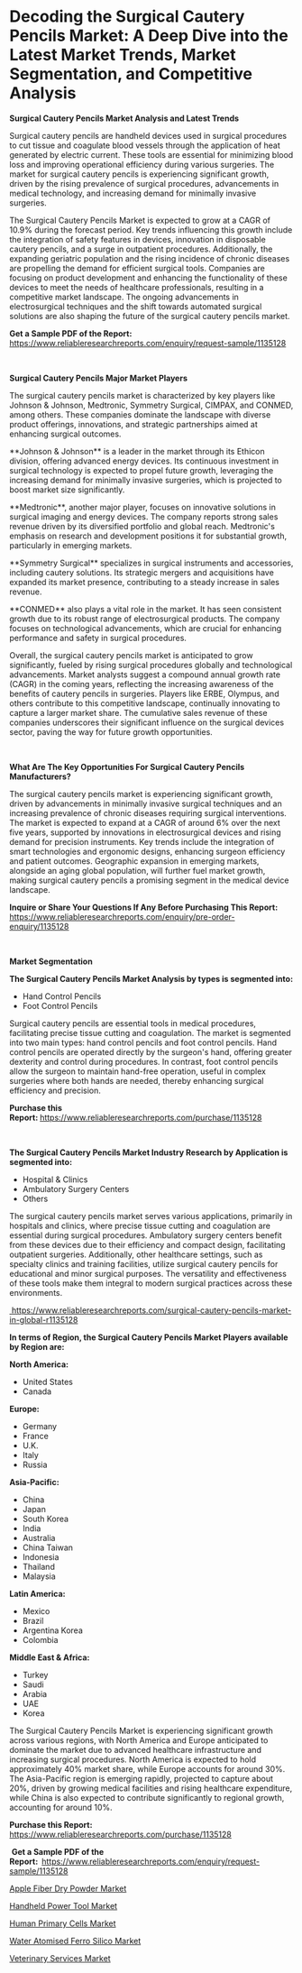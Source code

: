 <p><h1>Decoding the Surgical Cautery Pencils Market: A Deep Dive into the Latest Market Trends, Market Segmentation, and Competitive Analysis</h1></p><p><strong>Surgical Cautery Pencils Market Analysis and Latest Trends</strong></p>
<p><p>Surgical cautery pencils are handheld devices used in surgical procedures to cut tissue and coagulate blood vessels through the application of heat generated by electric current. These tools are essential for minimizing blood loss and improving operational efficiency during various surgeries. The market for surgical cautery pencils is experiencing significant growth, driven by the rising prevalence of surgical procedures, advancements in medical technology, and increasing demand for minimally invasive surgeries.</p><p>The Surgical Cautery Pencils Market is expected to grow at a CAGR of 10.9% during the forecast period. Key trends influencing this growth include the integration of safety features in devices, innovation in disposable cautery pencils, and a surge in outpatient procedures. Additionally, the expanding geriatric population and the rising incidence of chronic diseases are propelling the demand for efficient surgical tools. Companies are focusing on product development and enhancing the functionality of these devices to meet the needs of healthcare professionals, resulting in a competitive market landscape. The ongoing advancements in electrosurgical techniques and the shift towards automated surgical solutions are also shaping the future of the surgical cautery pencils market.</p></p>
<p><strong>Get a Sample PDF of the Report:&nbsp;</strong> <a href="https://www.reliableresearchreports.com/enquiry/request-sample/1135128?utm_campaign=32&utm_medium=2&utm_source=Github&utm_content=ia&utm_term=20122024&utm_id=surgical-cautery-pencils">https://www.reliableresearchreports.com/enquiry/request-sample/1135128</a></p>
<p>&nbsp;</p>
<p><strong>Surgical Cautery Pencils Major Market Players</strong></p>
<p><p>The surgical cautery pencils market is characterized by key players like Johnson & Johnson, Medtronic, Symmetry Surgical, CIMPAX, and CONMED, among others. These companies dominate the landscape with diverse product offerings, innovations, and strategic partnerships aimed at enhancing surgical outcomes.</p><p>**Johnson & Johnson** is a leader in the market through its Ethicon division, offering advanced energy devices. Its continuous investment in surgical technology is expected to propel future growth, leveraging the increasing demand for minimally invasive surgeries, which is projected to boost market size significantly.</p><p>**Medtronic**, another major player, focuses on innovative solutions in surgical imaging and energy devices. The company reports strong sales revenue driven by its diversified portfolio and global reach. Medtronic's emphasis on research and development positions it for substantial growth, particularly in emerging markets.</p><p>**Symmetry Surgical** specializes in surgical instruments and accessories, including cautery solutions. Its strategic mergers and acquisitions have expanded its market presence, contributing to a steady increase in sales revenue.</p><p>**CONMED** also plays a vital role in the market. It has seen consistent growth due to its robust range of electrosurgical products. The company focuses on technological advancements, which are crucial for enhancing performance and safety in surgical procedures.</p><p>Overall, the surgical cautery pencils market is anticipated to grow significantly, fueled by rising surgical procedures globally and technological advancements. Market analysts suggest a compound annual growth rate (CAGR) in the coming years, reflecting the increasing awareness of the benefits of cautery pencils in surgeries. Players like ERBE, Olympus, and others contribute to this competitive landscape, continually innovating to capture a larger market share. The cumulative sales revenue of these companies underscores their significant influence on the surgical devices sector, paving the way for future growth opportunities.</p></p>
<p>&nbsp;</p>
<p><strong>What Are The Key Opportunities For Surgical Cautery Pencils Manufacturers?</strong></p>
<p><p>The surgical cautery pencils market is experiencing significant growth, driven by advancements in minimally invasive surgical techniques and an increasing prevalence of chronic diseases requiring surgical interventions. The market is expected to expand at a CAGR of around 6% over the next five years, supported by innovations in electrosurgical devices and rising demand for precision instruments. Key trends include the integration of smart technologies and ergonomic designs, enhancing surgeon efficiency and patient outcomes. Geographic expansion in emerging markets, alongside an aging global population, will further fuel market growth, making surgical cautery pencils a promising segment in the medical device landscape.</p></p>
<p><strong>Inquire or Share Your Questions If Any Before Purchasing This Report:</strong> <a href="https://www.reliableresearchreports.com/enquiry/pre-order-enquiry/1135128?utm_campaign=32&utm_medium=2&utm_source=Github&utm_content=ia&utm_term=20122024&utm_id=surgical-cautery-pencils">https://www.reliableresearchreports.com/enquiry/pre-order-enquiry/1135128</a></p>
<p>&nbsp;</p>
<p><strong>Market Segmentation</strong></p>
<p><strong>The Surgical Cautery Pencils Market Analysis by types is segmented into:</strong></p>
<p><ul><li>Hand Control Pencils</li><li>Foot Control Pencils</li></ul></p>
<p><p>Surgical cautery pencils are essential tools in medical procedures, facilitating precise tissue cutting and coagulation. The market is segmented into two main types: hand control pencils and foot control pencils. Hand control pencils are operated directly by the surgeon's hand, offering greater dexterity and control during procedures. In contrast, foot control pencils allow the surgeon to maintain hand-free operation, useful in complex surgeries where both hands are needed, thereby enhancing surgical efficiency and precision.</p></p>
<p><strong>Purchase this Report:&nbsp;</strong><a href="https://www.reliableresearchreports.com/purchase/1135128?utm_campaign=32&utm_medium=2&utm_source=Github&utm_content=ia&utm_term=20122024&utm_id=surgical-cautery-pencils">https://www.reliableresearchreports.com/purchase/1135128</a></p>
<p>&nbsp;</p>
<p><strong>The Surgical Cautery Pencils Market Industry Research by Application is segmented into:</strong></p>
<p><ul><li>Hospital & Clinics</li><li>Ambulatory Surgery Centers</li><li>Others</li></ul></p>
<p><p>The surgical cautery pencils market serves various applications, primarily in hospitals and clinics, where precise tissue cutting and coagulation are essential during surgical procedures. Ambulatory surgery centers benefit from these devices due to their efficiency and compact design, facilitating outpatient surgeries. Additionally, other healthcare settings, such as specialty clinics and training facilities, utilize surgical cautery pencils for educational and minor surgical purposes. The versatility and effectiveness of these tools make them integral to modern surgical practices across these environments.</p></p>
<p><a href="https://www.reliableresearchreports.com/surgical-cautery-pencils-market-in-global-r1135128?utm_campaign=32&utm_medium=2&utm_source=Github&utm_content=ia&utm_term=20122024&utm_id=surgical-cautery-pencils">&nbsp;https://www.reliableresearchreports.com/surgical-cautery-pencils-market-in-global-r1135128</a></p>
<p><strong>In terms of Region, the Surgical Cautery Pencils Market Players available by Region are:</strong></p>
<p>
    <p> <strong> North America: </strong>
        <ul>
            <li>United States</li>
            <li>Canada</li>
        </ul>
        </p> 
    <p> <strong> Europe: </strong>
        <ul>
            <li>Germany</li>
            <li>France</li>
            <li>U.K.</li>
            <li>Italy</li>
            <li>Russia</li>
        </ul>
        </p> 
    <p> <strong> Asia-Pacific: </strong>
        <ul>
            <li>China</li>
            <li>Japan</li>
            <li>South Korea</li>
            <li>India</li>
            <li>Australia</li>
            <li>China Taiwan</li>
            <li>Indonesia</li>
            <li>Thailand</li>
            <li>Malaysia</li>
        </ul>
        </p> 
    <p> <strong> Latin America: </strong>
        <ul>
            <li>Mexico</li>
            <li>Brazil</li>
            <li>Argentina Korea</li>
            <li>Colombia</li>
        </ul>
        </p> 
    <p> <strong> Middle East & Africa: </strong>
        <ul>
            <li>Turkey</li>
            <li>Saudi</li>
            <li>Arabia</li>
            <li>UAE</li>
            <li>Korea</li>
        </ul>
    </p>
    </p>
<p><p>The Surgical Cautery Pencils Market is experiencing significant growth across various regions, with North America and Europe anticipated to dominate the market due to advanced healthcare infrastructure and increasing surgical procedures. North America is expected to hold approximately 40% market share, while Europe accounts for around 30%. The Asia-Pacific region is emerging rapidly, projected to capture about 20%, driven by growing medical facilities and rising healthcare expenditure, while China is also expected to contribute significantly to regional growth, accounting for around 10%.</p></p>
<p><strong>Purchase this Report: </strong><a href="https://www.reliableresearchreports.com/purchase/1135128?utm_campaign=32&utm_medium=2&utm_source=Github&utm_content=ia&utm_term=20122024&utm_id=surgical-cautery-pencils">https://www.reliableresearchreports.com/purchase/1135128</a></p>
<p>&nbsp;<strong>Get a Sample PDF of the Report:&nbsp;&nbsp;</strong><a href="https://www.reliableresearchreports.com/enquiry/request-sample/1135128?utm_campaign=32&utm_medium=2&utm_source=Github&utm_content=ia&utm_term=20122024&utm_id=surgical-cautery-pencils">https://www.reliableresearchreports.com/enquiry/request-sample/1135128</a></p>
<p><strong></strong></p>
<p><p><a href="https://github.com/justalichtenberger/Market-Research-Report-List-1/blob/main/apple-fiber-dry-powder-market.md?utm_campaign=32&utm_medium=2&utm_source=Github&utm_content=ia&utm_term=20122024&utm_id=surgical-cautery-pencils">Apple Fiber Dry Powder Market</a></p><p><a href="https://www.linkedin.com/pulse/future-handheld-power-tool-market-revenue-worth-cagr-77-from-i06ye?utm_campaign=32&utm_medium=2&utm_source=Github&utm_content=ia&utm_term=20122024&utm_id=surgical-cautery-pencils">Handheld Power Tool Market</a></p><p><a href="https://www.linkedin.com/pulse/market-dynamics-human-primary-cells-103-growth-from-2024-2031-tod1f?utm_campaign=32&utm_medium=2&utm_source=Github&utm_content=ia&utm_term=20122024&utm_id=surgical-cautery-pencils">Human Primary Cells Market</a></p><p><a href="https://github.com/bensemilia864/Market-Research-Report-List-1/blob/main/water-atomised-ferro-silico-market.md?utm_campaign=32&utm_medium=2&utm_source=Github&utm_content=ia&utm_term=20122024&utm_id=surgical-cautery-pencils">Water Atomised Ferro Silico Market</a></p><p><a href="https://www.linkedin.com/pulse/comprehensive-analysis-veterinary-services-market-macro-overview-l2ppf?utm_campaign=32&utm_medium=2&utm_source=Github&utm_content=ia&utm_term=20122024&utm_id=surgical-cautery-pencils">Veterinary Services Market</a></p></p>
